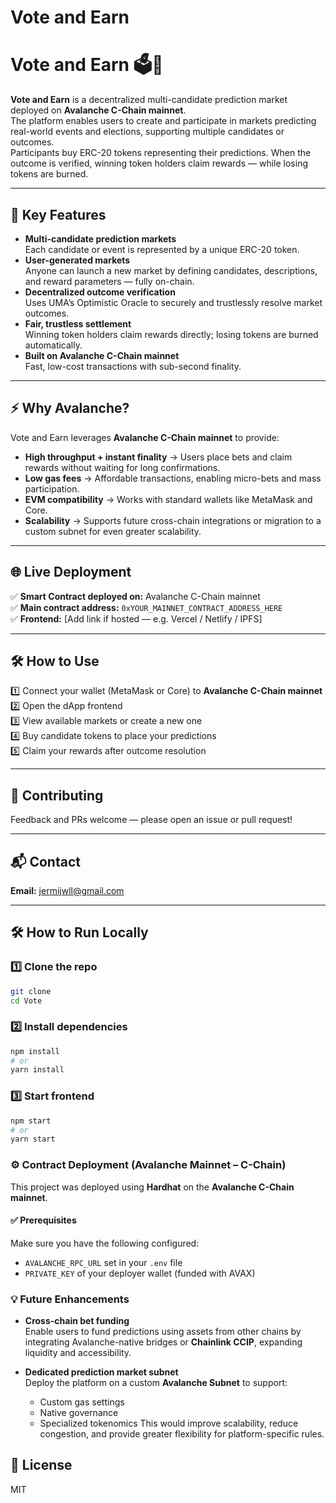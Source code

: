 # Vote and Earn

# Vote and Earn 🗳️💸

**Vote and Earn** is a decentralized multi-candidate prediction market deployed on **Avalanche C-Chain mainnet**.  
The platform enables users to create and participate in markets predicting real-world events and elections, supporting multiple candidates or outcomes.  
Participants buy ERC-20 tokens representing their predictions. When the outcome is verified, winning token holders claim rewards — while losing tokens are burned.  

---

## 🚀 Key Features

- **Multi-candidate prediction markets**  
  Each candidate or event is represented by a unique ERC-20 token.  
- **User-generated markets**  
  Anyone can launch a new market by defining candidates, descriptions, and reward parameters — fully on-chain.  
- **Decentralized outcome verification**  
  Uses UMA’s Optimistic Oracle to securely and trustlessly resolve market outcomes.  
- **Fair, trustless settlement**  
  Winning token holders claim rewards directly; losing tokens are burned automatically.  
- **Built on Avalanche C-Chain mainnet**  
  Fast, low-cost transactions with sub-second finality.  

---

## ⚡ Why Avalanche?

Vote and Earn leverages **Avalanche C-Chain mainnet** to provide:
- **High throughput + instant finality** → Users place bets and claim rewards without waiting for long confirmations.  
- **Low gas fees** → Affordable transactions, enabling micro-bets and mass participation.  
- **EVM compatibility** → Works with standard wallets like MetaMask and Core.  
- **Scalability** → Supports future cross-chain integrations or migration to a custom subnet for even greater scalability.

---

## 🌐 Live Deployment

✅ **Smart Contract deployed on:** Avalanche C-Chain mainnet  
✅ **Main contract address:** `0xYOUR_MAINNET_CONTRACT_ADDRESS_HERE`  
✅ **Frontend:** [Add link if hosted — e.g. Vercel / Netlify / IPFS]  

---

## 🛠 How to Use

1️⃣ Connect your wallet (MetaMask or Core) to **Avalanche C-Chain mainnet**  
2️⃣ Open the dApp frontend  
3️⃣ View available markets or create a new one  
4️⃣ Buy candidate tokens to place your predictions  
5️⃣ Claim your rewards after outcome resolution  

---

## 🤝 Contributing

Feedback and PRs welcome — please open an issue or pull request!

---

## 📬 Contact

**Email:** jermijwll@gmail.com  

---

## 🛠 How to Run Locally

### 1️⃣ Clone the repo

```bash
git clone 
cd Vote
```

### 2️⃣ Install dependencies

```bash
npm install
# or
yarn install
```

### 3️⃣ Start frontend

```bash
npm start
# or
yarn start
```
### ⚙️ Contract Deployment (Avalanche Mainnet – C-Chain)

This project was deployed using **Hardhat** on the **Avalanche C-Chain mainnet**.

#### ✅ Prerequisites
Make sure you have the following configured:
- `AVALANCHE_RPC_URL` set in your `.env` file 
- `PRIVATE_KEY` of your deployer wallet (funded with AVAX)

### 💡 Future Enhancements

- **Cross-chain bet funding**  
  Enable users to fund predictions using assets from other chains by integrating Avalanche-native bridges or **Chainlink CCIP**, expanding liquidity and accessibility.

- **Dedicated prediction market subnet**  
  Deploy the platform on a custom **Avalanche Subnet** to support:
  - Custom gas settings
  - Native governance
  - Specialized tokenomics
  This would improve scalability, reduce congestion, and provide greater flexibility for platform-specific rules.

## 📄 License

MIT


